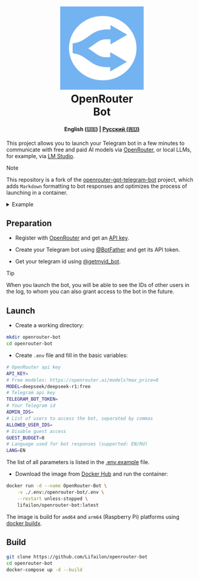 <h1 align="center">
    <img src="img/logo.png" width="220" />
    <div>
    OpenRouter
    <br>
    Bot
    </div>
</h1>

<h4 align="center">
    <strong>English (🇺🇸)</strong> | <a href="README_RU.md">Русский (🇷🇺)</a>
</h4>

This project allows you to launch your Telegram bot in a few minutes to communicate with free and paid AI models via [OpenRouter](https://openrouter.ai), or local LLMs, for example, via [LM Studio](https://lmstudio.ai).

> [!NOTE]
> This repository is a fork of the [openrouter-gpt-telegram-bot](https://github.com/deinfinite/openrouter-gpt-telegram-bot) project, which adds `Markdown` formatting to bot responses and optimizes the process of launching in a container.

<details>
    <summary>Example</summary>
    <img src="./img/example.png">
</details>

## Preparation

- Register with [OpenRouter](https://openrouter.ai) and get an [API key](https://openrouter.ai/settings/keys).

- Create your Telegram bot using [@BotFather](https://telegram.me/BotFather) and get its API token.

- Get your telegram id using [@getmyid_bot](https://t.me/getmyid_bot).

> [!TIP]
> When you launch the bot, you will be able to see the IDs of other users in the log, to whom you can also grant access to the bot in the future.

## Launch

- Create a working directory:

```bash
mkdir openrouter-bot
cd openrouter-bot
```

- Create `.env` file and fill in the basic variables:

```bash
# OpenRouter api key
API_KEY=
# Free modeles: https://openrouter.ai/models?max_price=0
MODEL=deepseek/deepseek-r1:free
# Telegram api key
TELEGRAM_BOT_TOKEN=
# Your Telegram id
ADMIN_IDS=
# List of users to access the bot, separated by commas
ALLOWED_USER_IDS=
# Disable guest access
GUEST_BUDGET=0
# Language used for bot responses (supported: EN/RU)
LANG=EN
```

The list of all parameters is listed in the [.env.example](https://github.com/Lifailon/openrouter-bot/blob/main/.env.example) file.

- Download the image from [Docker Hub](https://hub.docker.com/r/lifailon/openrouter-bot) and run the container:

```bash
docker run -d --name OpenRouter-Bot \
    -v ./.env:/openrouter-bot/.env \
    --restart unless-stopped \
    lifailon/openrouter-bot:latest
```

The image is build for `amd64` and `arm64` (Raspberry Pi) platforms using [docker buildx](https://github.com/docker/buildx).

## Build

```bash
git clone https://github.com/Lifailon/openrouter-bot
cd openrouter-bot
docker-compose up -d --build
```
